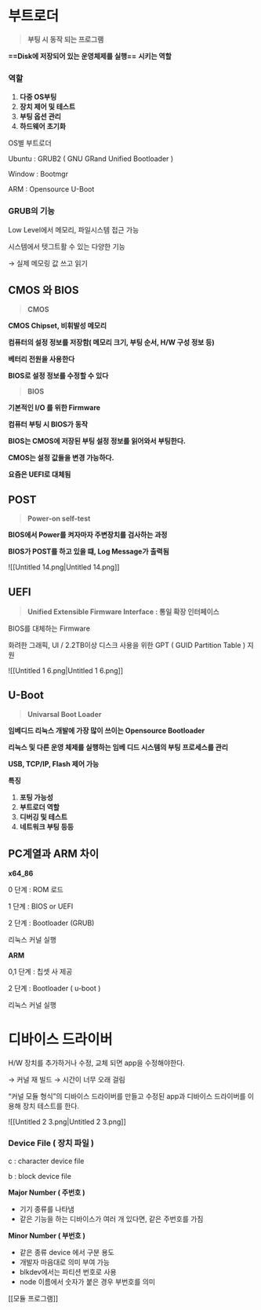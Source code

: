 # **부트로더**

> **부팅 시 동작 되는 프로그램**

**==Disk에 저장되어 있는 운영체제를 실행==** **시키는 역할**

### **역할**

1. **다중 OS부팅**
2. **장치 제어 및 테스트**
3. **부팅 옵션 관리**
4. **하드웨어 초기화**

  

OS별 부트로더

Ubuntu : GRUB2 ( GNU GRand Unified Bootloader )

Window : Bootmgr

ARM : Opensource U-Boot

  

### GRUB의 기능

Low Level에서 메모리, 파일시스템 접근 가능

시스템에서 텟그트활 수 있는 다양한 기능

→ 실제 메모링 값 쓰고 읽기

  

  

## CMOS 와 BIO**S**

> **CMOS**

**CMOS Chipset, 비휘발성 메모리**

**컴퓨터의 설정 정보를 저장함( 메모리 크기, 부팅 순서, H/W 구성 정보 등)**

**베터리 전원을 사용한다**

**BIOS로 설정 정보를 수정할 수 있다**

  

> **BIOS**

**기본적인 I/O 를 위한 Firmware**

**컴퓨터 부팅 시 BIOS가 동작**

**BIOS는 CMOS에 저장된 부팅 설정 정보를 읽어와서 부팅한다.**

**CMOS는 설정 값들을 변경 가능하다.**

**요즘은 UEFI로 대체됨**

  

  

## **POST**

> **Power-on self-test**

**BIOS에서 Power를 켜자마자 주변장치를 검사하는 과정**

**BIOS가 POST를 하고 있을 떄, Log Message가 출력됨**

![[Untitled 14.png|Untitled 14.png]]

  

## UEFI

> **Unified Extensible Firmware Interface : 통일 확장 인터페이스**

BIOS를 대체하는 Firmware

화려한 그래픽, UI / 2.2TB이상 디스크 사용을 위한 GPT ( GUID Partition Table ) 지원

![[Untitled 1 6.png|Untitled 1 6.png]]

  

  

## U-Boot

> **Univarsal Boot Loader**

**임베디드 리눅스 개발에 가장 많이 쓰이는 Opensource Bootloader**

**리눅스 및 다른 운영 체제를 실행하는 임베 디드 시스템의 부팅 프로세스를 관리**

**USB, TCP/IP, Flash 제어 가능**

  

**특징**

1. **포팅 가능성**
2. **부트로더 역할**
3. **디버깅 및 테스트**
4. **네트워크 부팅 등등**

  

  

## PC계열과 ARM 차이

**x64_86**

0 단계 : ROM 로드

1 단계 : BIOS or UEFI

2 단계 : Bootloader (GRUB)

리눅스 커널 실행

  

**ARM**

0,1 단계 : 칩셋 사 제공

2 단계 : Bootloader ( u-boot )

리눅스 커널 실행

  

  

# **디바이스 드라이버**

H/W 장치를 추가하거나 수정, 교체 되면 app을 수정해야한다.

→ 커널 재 빌드 → 시간이 너무 오래 걸림

“커널 모듈 형식”의 디바이스 드라이버를 만들고 수정된 app과 디바이스 드라이버를 이용해 장치 테스트를 한다.

![[Untitled 2 3.png|Untitled 2 3.png]]

  

### Device File ( 장치 파일 )

c : character device file

b : block device file

  

**Major Number ( 주번호 )**

- 기기 종류를 나타냄
- 같은 기능을 하는 디바이스가 여러 개 있다면, 같은 주번호를 가짐

  

**Minor Number ( 부번호 )**

- 같은 종류 device 에서 구분 용도
- 개발자 마음대로 의미 부여 가능
- blkdev에서는 파티션 번호로 사용
- node 이름에서 숫자가 붙은 경우 부번호를 의미

  

[[모듈 프로그램]]